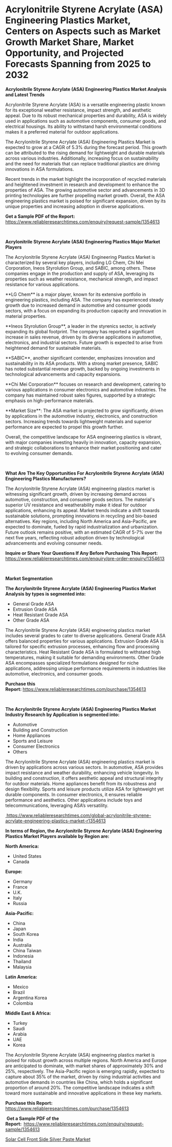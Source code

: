 <p><h1>Acrylonitrile Styrene Acrylate (ASA) Engineering Plastics Market, Centers on Aspects such as Market Growth Market Share, Market Opportunity, and Projected Forecasts Spanning from 2025 to 2032</h1></p><p><strong>Acrylonitrile Styrene Acrylate (ASA) Engineering Plastics Market Analysis and Latest Trends</strong></p>
<p><p>Acrylonitrile Styrene Acrylate (ASA) is a versatile engineering plastic known for its exceptional weather resistance, impact strength, and aesthetic appeal. Due to its robust mechanical properties and durability, ASA is widely used in applications such as automotive components, consumer goods, and electrical housings. Its ability to withstand harsh environmental conditions makes it a preferred material for outdoor applications.</p><p>The Acrylonitrile Styrene Acrylate (ASA) Engineering Plastics Market is expected to grow at a CAGR of 5.3% during the forecast period. This growth can be attributed to the rising demand for lightweight and durable materials across various industries. Additionally, increasing focus on sustainability and the need for materials that can replace traditional plastics are driving innovations in ASA formulations.</p><p>Recent trends in the market highlight the incorporation of recycled materials and heightened investment in research and development to enhance the properties of ASA. The growing automotive sector and advancements in 3D printing technologies are further propelling market growth. Overall, the ASA engineering plastics market is poised for significant expansion, driven by its unique properties and increasing adoption in diverse applications.</p></p>
<p><strong>Get a Sample PDF of the Report:&nbsp;</strong> <a href="https://www.reliableresearchtimes.com/enquiry/request-sample/1354613?utm_campaign=2007&utm_medium=2&utm_source=Github&utm_content=ia&utm_term=04022025&utm_id=acrylonitrile-styrene-acrylate-asa-engineering-plastics">https://www.reliableresearchtimes.com/enquiry/request-sample/1354613</a></p>
<p>&nbsp;</p>
<p><strong>Acrylonitrile Styrene Acrylate (ASA) Engineering Plastics Major Market Players</strong></p>
<p><p>The Acrylonitrile Styrene Acrylate (ASA) Engineering Plastics Market is characterized by several key players, including LG Chem, Chi Mei Corporation, Ineos Styrolution Group, and SABIC, among others. These companies engage in the production and supply of ASA, leveraging its properties such as weather resistance, mechanical strength, and impact resistance for various applications.</p><p>**LG Chem** is a major player, known for its extensive portfolio in engineering plastics, including ASA. The company has experienced steady growth due to increased demand in automotive and consumer goods sectors, with a focus on expanding its production capacity and innovation in material properties. </p><p>**Ineos Styrolution Group**, a leader in the styrenics sector, is actively expanding its global footprint. The company has reported a significant increase in sales revenue, driven by its diverse applications in automotive, electronics, and industrial sectors. Future growth is expected to arise from heightened demand for sustainable materials.</p><p>**SABIC**, another significant contender, emphasizes innovation and sustainability in its ASA products. With a strong market presence, SABIC has noted substantial revenue growth, backed by ongoing investments in technological advancements and capacity expansions.</p><p>**Chi Mei Corporation** focuses on research and development, catering to various applications in consumer electronics and automotive industries. The company has maintained robust sales figures, supported by a strategic emphasis on high-performance materials.</p><p>**Market Size**: The ASA market is projected to grow significantly, driven by applications in the automotive industry, electronics, and construction sectors. Increasing trends towards lightweight materials and superior performance are expected to propel this growth further.</p><p>Overall, the competitive landscape for ASA engineering plastics is vibrant, with major companies investing heavily in innovation, capacity expansion, and strategic collaborations to enhance their market positioning and cater to evolving consumer demands.</p></p>
<p>&nbsp;</p>
<p><strong>What Are The Key Opportunities For Acrylonitrile Styrene Acrylate (ASA) Engineering Plastics Manufacturers?</strong></p>
<p><p>The Acrylonitrile Styrene Acrylate (ASA) engineering plastics market is witnessing significant growth, driven by increasing demand across automotive, construction, and consumer goods sectors. The material's superior UV resistance and weatherability make it ideal for outdoor applications, enhancing its appeal. Market trends indicate a shift towards sustainable solutions, prompting innovations in recycling and bio-based alternatives. Key regions, including North America and Asia-Pacific, are expected to dominate, fueled by rapid industrialization and urbanization. Future outlook remains positive, with an estimated CAGR of 5-7% over the next five years, reflecting robust adoption driven by technological advancements and evolving consumer needs.</p></p>
<p><strong>Inquire or Share Your Questions If Any Before Purchasing This Report:</strong> <a href="https://www.reliableresearchtimes.com/enquiry/pre-order-enquiry/1354613?utm_campaign=2007&utm_medium=2&utm_source=Github&utm_content=ia&utm_term=04022025&utm_id=acrylonitrile-styrene-acrylate-asa-engineering-plastics">https://www.reliableresearchtimes.com/enquiry/pre-order-enquiry/1354613</a></p>
<p>&nbsp;</p>
<p><strong>Market Segmentation</strong></p>
<p><strong>The Acrylonitrile Styrene Acrylate (ASA) Engineering Plastics Market Analysis by types is segmented into:</strong></p>
<p><ul><li>General Grade ASA</li><li>Extrusion Grade ASA</li><li>Heat Resistant Grade ASA</li><li>Other Grade ASA</li></ul></p>
<p><p>The Acrylonitrile Styrene Acrylate (ASA) engineering plastics market includes several grades to cater to diverse applications. General Grade ASA offers balanced properties for various applications. Extrusion Grade ASA is tailored for specific extrusion processes, enhancing flow and processing characteristics. Heat Resistant Grade ASA is formulated to withstand high temperatures, making it suitable for demanding environments. Other Grade ASA encompasses specialized formulations designed for niche applications, addressing unique performance requirements in industries like automotive, electronics, and consumer goods.</p></p>
<p><strong>Purchase this Report:&nbsp;</strong><a href="https://www.reliableresearchtimes.com/purchase/1354613?utm_campaign=2007&utm_medium=2&utm_source=Github&utm_content=ia&utm_term=04022025&utm_id=acrylonitrile-styrene-acrylate-asa-engineering-plastics">https://www.reliableresearchtimes.com/purchase/1354613</a></p>
<p>&nbsp;</p>
<p><strong>The Acrylonitrile Styrene Acrylate (ASA) Engineering Plastics Market Industry Research by Application is segmented into:</strong></p>
<p><ul><li>Automotive</li><li>Building and Construction</li><li>Home Appliances</li><li>Sports and Leisure</li><li>Consumer Electronics</li><li>Others</li></ul></p>
<p><p>The Acrylonitrile Styrene Acrylate (ASA) engineering plastics market is driven by applications across various sectors. In automotive, ASA provides impact resistance and weather durability, enhancing vehicle longevity. In building and construction, it offers aesthetic appeal and structural integrity for outdoor materials. Home appliances benefit from its robustness and design flexibility. Sports and leisure products utilize ASA for lightweight yet durable components. In consumer electronics, it ensures reliable performance and aesthetics. Other applications include toys and telecommunications, leveraging ASA’s versatility.</p></p>
<p><a href="https://www.reliableresearchtimes.com/global-acrylonitrile-styrene-acrylate-engineering-plastics-market-r1354613?utm_campaign=2007&utm_medium=2&utm_source=Github&utm_content=ia&utm_term=04022025&utm_id=acrylonitrile-styrene-acrylate-asa-engineering-plastics">&nbsp;https://www.reliableresearchtimes.com/global-acrylonitrile-styrene-acrylate-engineering-plastics-market-r1354613</a></p>
<p><strong>In terms of Region, the Acrylonitrile Styrene Acrylate (ASA) Engineering Plastics Market Players available by Region are:</strong></p>
<p>
    <p> <strong> North America: </strong>
        <ul>
            <li>United States</li>
            <li>Canada</li>
        </ul>
        </p> 
    <p> <strong> Europe: </strong>
        <ul>
            <li>Germany</li>
            <li>France</li>
            <li>U.K.</li>
            <li>Italy</li>
            <li>Russia</li>
        </ul>
        </p> 
    <p> <strong> Asia-Pacific: </strong>
        <ul>
            <li>China</li>
            <li>Japan</li>
            <li>South Korea</li>
            <li>India</li>
            <li>Australia</li>
            <li>China Taiwan</li>
            <li>Indonesia</li>
            <li>Thailand</li>
            <li>Malaysia</li>
        </ul>
        </p> 
    <p> <strong> Latin America: </strong>
        <ul>
            <li>Mexico</li>
            <li>Brazil</li>
            <li>Argentina Korea</li>
            <li>Colombia</li>
        </ul>
        </p> 
    <p> <strong> Middle East & Africa: </strong>
        <ul>
            <li>Turkey</li>
            <li>Saudi</li>
            <li>Arabia</li>
            <li>UAE</li>
            <li>Korea</li>
        </ul>
    </p>
    </p>
<p><p>The Acrylonitrile Styrene Acrylate (ASA) engineering plastics market is poised for robust growth across multiple regions. North America and Europe are anticipated to dominate, with market shares of approximately 30% and 25%, respectively. The Asia-Pacific region is emerging rapidly, expected to capture about 35% of the market, driven by rising industrial activities and automotive demands in countries like China, which holds a significant proportion of around 20%. The competitive landscape indicates a shift toward more sustainable and innovative applications in these key markets.</p></p>
<p><strong>Purchase this Report: </strong><a href="https://www.reliableresearchtimes.com/purchase/1354613?utm_campaign=2007&utm_medium=2&utm_source=Github&utm_content=ia&utm_term=04022025&utm_id=acrylonitrile-styrene-acrylate-asa-engineering-plastics">https://www.reliableresearchtimes.com/purchase/1354613</a></p>
<p>&nbsp;<strong>Get a Sample PDF of the Report:&nbsp;&nbsp;</strong><a href="https://www.reliableresearchtimes.com/enquiry/request-sample/1354613?utm_campaign=2007&utm_medium=2&utm_source=Github&utm_content=ia&utm_term=04022025&utm_id=acrylonitrile-styrene-acrylate-asa-engineering-plastics">https://www.reliableresearchtimes.com/enquiry/request-sample/1354613</a></p>
<p><strong></strong></p>
<p><p><a href="https://github.com/angelajermaine/Market-Research-Report-List-5/blob/main/solar-cell-front-side-silver-paste-market.md?utm_campaign=2007&utm_medium=2&utm_source=Github&utm_content=ia&utm_term=04022025&utm_id=acrylonitrile-styrene-acrylate-asa-engineering-plastics">Solar Cell Front Side Silver Paste Market</a></p></p>